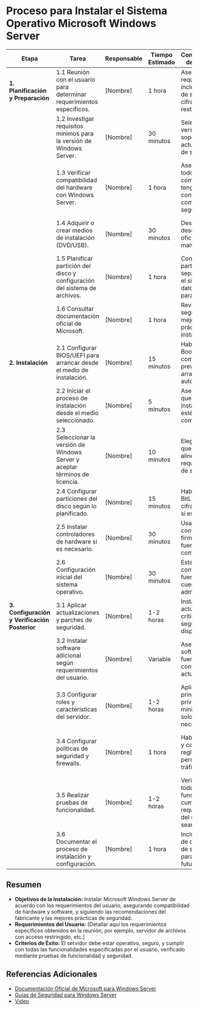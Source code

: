 # Proceso para Instalar el Sistema Operativo Microsoft Windows Server

| **Etapa**                        | **Tarea**                                                                 | **Responsable** | **Tiempo Estimado** | **Consideraciones de Seguridad**                                                                 | **Notas/Recursos**                                                                                     |
|----------------------------------|---------------------------------------------------------------------------|-----------------|---------------------|----------------------------------------------------------------------------------------------------------|--------------------------------------------------------------------------------------------------------|
| **1. Planificación y Preparación** | 1.1 Reunión con el usuario para determinar requerimientos específicos.    | [Nombre]        | 1 hora              | Asegurar que los requerimientos incluyan medidas de seguridad (ej. cifrado, acceso restringido).         | Documentar requerimientos en un informe.                                                               |
|                                  | 1.2 Investigar requisitos mínimos para la versión de Windows Server.      | [Nombre]        | 30 minutos          | Seleccionar una versión con soporte activo y actualizaciones de seguridad.                               | Consultar [Documentación de Microsoft](https://docs.microsoft.com/en-us/windows-server/get-started-19/system-requirements). |
|                                  | 1.3 Verificar compatibilidad del hardware con Windows Server.             | [Nombre]        | 1 hora              | Asegurar que todos los componentes tengan controladores compatibles y seguros.                           | Utilizar la lista de compatibilidad de hardware de Microsoft.                                          |
|                                  | 1.4 Adquirir o crear medios de instalación (DVD/USB).                     | [Nombre]        | 30 minutos          | Descargar la ISO desde una fuente oficial para evitar malware.                                           | Usar la herramienta de creación de medios de Microsoft.                                                |
|                                  | 1.5 Planificar partición del disco y configuración del sistema de archivos.| [Nombre]        | 1 hora              | Considerar particiones separadas para el sistema y datos; usar NTFS para seguridad.                      | Consultar mejores prácticas de particionamiento.                                                       |
|                                  | 1.6 Consultar documentación oficial de Microsoft.                         | [Nombre]        | 1 hora              | Revisar guías de seguridad y mejores prácticas de instalación.                                           | [Guía de Instalación de Windows Server](https://docs.microsoft.com/en-us/windows-server/get-started-19/install). |
| **2. Instalación**                | 2.1 Configurar BIOS/UEFI para arrancar desde el medio de instalación.     | [Nombre]        | 15 minutos          | Habilitar Secure Boot si es compatible para prevenir arranques no autorizados.                           | Verificar configuración de arranque seguro.                                                            |
|                                  | 2.2 Iniciar el proceso de instalación desde el medio seleccionado.        | [Nombre]        | 5 minutos           | Asegurarse de que el medio de instalación no esté comprometido.                                          | Observar mensajes de error durante el arranque.                                                        |
|                                  | 2.3 Seleccionar la versión de Windows Server y aceptar términos de licencia.| [Nombre]        | 10 minutos          | Elegir la versión que mejor se alinee con los requerimientos de seguridad.                               | Revisar las diferencias entre ediciones (Standard, Datacenter, etc.).                                  |
|                                  | 2.4 Configurar particiones del disco según lo planificado.                | [Nombre]        | 15 minutos          | Habilitar BitLocker para cifrado de disco si es necesario.                                               | Asegurar que las particiones sean adecuadas para el uso previsto.                                      |
|                                  | 2.5 Instalar controladores de hardware si es necesario.                   | [Nombre]        | 30 minutos          | Usar controladores firmados y de fuentes confiables.                                                     | Tener controladores listos en un medio externo.                                                        |
|                                  | 2.6 Configuración inicial del sistema operativo.                          | [Nombre]        | 30 minutos          | Establecer una contraseña fuerte para la cuenta de administrador.                                        | Configurar nombre del servidor, unir al dominio si aplica.                                             |
| **3. Configuración y Verificación Posterior** | 3.1 Aplicar actualizaciones y parches de seguridad.                       | [Nombre]        | 1-2 horas           | Instalar todas las actualizaciones críticas y de seguridad disponibles.                                  | Usar Windows Update o WSUS si está disponible.                                                         |
|                                  | 3.2 Instalar software adicional según requerimientos del usuario.         | [Nombre]        | Variable            | Asegurar que el software sea de fuentes confiables y esté actualizado.                                   | Lista de software a instalar previamente acordada.                                                     |
|                                  | 3.3 Configurar roles y características del servidor.                      | [Nombre]        | 1-2 horas           | Aplicar el principio de privilegio mínimo; habilitar solo roles necesarios.                              | Consultar [Guía de Roles de Windows Server](https://docs.microsoft.com/en-us/windows-server/administration/server-manager/server-manager). |
|                                  | 3.4 Configurar políticas de seguridad y firewalls.                        | [Nombre]        | 1 hora              | Habilitar firewall y configurar reglas para permitir solo tráfico necesario.                             | Usar Windows Defender Firewall o software de terceros si es necesario.                                 |
|                                  | 3.5 Realizar pruebas de funcionalidad.                                    | [Nombre]        | 1-2 horas           | Verificar que todas las funciones cumplan con los requerimientos del usuario y sean seguras.             | Crear un checklist de pruebas basado en los requerimientos.                                            |
|                                  | 3.6 Documentar el proceso de instalación y configuración.                 | [Nombre]        | 1 hora              | Incluir detalles de configuración de seguridad para auditorías futuras.                                  | Mantener un registro detallado para referencia y mantenimiento.                                        |

## Resumen
- **Objetivos de la Instalación:** Instalar Microsoft Windows Server de acuerdo con los requerimientos del usuario, asegurando compatibilidad de hardware y software, y siguiendo las recomendaciones del fabricante y las mejores prácticas de seguridad.
- **Requerimientos del Usuario:** [Detallar aquí los requerimientos específicos obtenidos en la reunión, por ejemplo, servidor de archivos con acceso restringido, etc.]
- **Criterios de Éxito:** El servidor debe estar operativo, seguro, y cumplir con todas las funcionalidades especificadas por el usuario, verificado mediante pruebas de funcionalidad y seguridad.

## Referencias Adicionales
- [Documentación Oficial de Microsoft para Windows Server](https://docs.microsoft.com/en-us/windows-server/)
- [Guías de Seguridad para Windows Server](https://docs.microsoft.com/en-us/windows-server/security/security-and-assurance)
- [Video](https://www.youtube.com/watch?v=0OI8i9K0ZbE)
